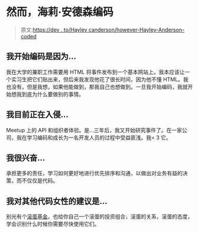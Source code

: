 # 然而，海莉·安德森编码

> 原文:[https://dev . to/Hayley canderson/however-Hayley-Anderson-coded](https://dev.to/hayleycanderson/nevertheless-hayley-anderson-coded)

## [](#i-began-coding-because)我开始编码是因为...

我在大学的兼职工作需要用 HTML 将事件发布到一个基本网站上。我本应该让一个实习生把它们贴出来，但后来我发现他花了很长时间，因为他不懂 HTML。我也没有，但是我想，如果他能做到，那我自己也想做到。一旦我开始编码，我就开始想我到底为什么要做别的事情。

## [](#im-currently-hacking-on)我目前正在入侵...

Meetup 上的 API 和组织者体验。是...三年后，我又开始研究事件了。在一家公司，我在学习编码和成长为一名开发人员的过程中受益匪浅。我< 3 它。

## [](#im-excited-about)我很兴奋...

承担更多的责任，学习如何更好地进行优先排序和沟通，以做出对业务有益的决策，而不仅仅是代码。

## [](#my-advice-for-other-women-who-code-is)我对其他代码女性的建议是...

别光有个[滚蛋基金](https://thebillfold.com/a-story-of-a-fuck-off-fund-648401263659#.o1vv5l9v2)。也给你自己一个滚蛋的投资组合，滚蛋的关系，滚蛋的态度，学会识别什么时候你需要尽快使用它们。
